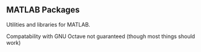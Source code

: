## MATLAB Packages

Utilities and libraries for MATLAB.

Compatability with GNU Octave not guaranteed (though most things should work)
